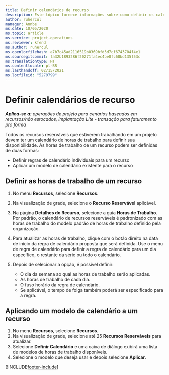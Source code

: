 ```yaml
---
title: Definir calendários de recurso
description: Este tópico fornece informações sobre como definir os calendários de horas de trabalho para recursos no Project Operations.
author: ruhercul
manager: Annbe
ms.date: 10/05/2020
ms.topic: article
ms.service: project-operations
ms.reviewer: kfend
ms.author: ruhercul
ms.openlocfilehash: a7b7c45ad2116519b0369bfd3d7cf6743704f4e1
ms.sourcegitcommit: fa32b1893286f20271fa4ec4be8fc68bd135f53c
ms.translationtype: HT
ms.contentlocale: pt-BR
ms.lasthandoff: 02/15/2021
ms.locfileid: "5279799"
---
```

# <a name="define-resource-calendars"></a>Definir calendários de recurso

_**Aplica-se a:** operações de projeto para cenários baseados em recursos/não estocados, implantação Lite - transação para faturamento pro forma_

Todos os recursos reserváveis que estiverem trabalhando em um projeto devem ter um calendário de horas de trabalho para definir sua disponibilidade. As horas de trabalho de um recurso podem ser definidas de duas formas: 

   - Definir regras de calendário individuais para um recurso
   - Aplicar um modelo de calendário existente para o recurso

## <a name="define-a-resources-working-hours"></a>Definir as horas de trabalho de um recurso

1. No menu **Recursos**, selecione **Recursos**.
2. Na visualização de grade, selecione o **Recurso Reservável** aplicável.
3. Na página **Detalhes do Recurso**, selecione a guia **Horas de Trabalho**. Por padrão, o calendário de recursos reserváveis é padronizado com as horas de trabalho do modelo padrão de horas de trabalho definido pela organização.
4. Para atualizar as horas de trabalho, clique com o botão direito na data de início da regra de calendário proposta que será definida. Use o menu de regra de calendário para definir a regra de calendário para um dia específico, o restante da série ou todo o calendário.
5. Depois de selecionar a opção, é possível definir:

    - O dia da semana ao qual as horas de trabalho serão aplicadas.
    - As horas de trabalho de cada dia.
    - O fuso horário da regra de calendário.
    - Se aplicável, o tempo de folga também poderá ser especificado para a regra.

## <a name="applying-a-calendar-template-to-a-resource"></a>Aplicando um modelo de calendário a um recurso

1. No menu **Recursos**, selecione **Recursos**.
2. Na visualização de grade, selecione até 25 **Recursos Reserváveis** para atualizar.
3. Selecione **Definir Calendário** e uma caixa de diálogo exibirá uma lista de modelos de horas de trabalho disponíveis.
4. Selecione o modelo que deseja usar e depois selecione **Aplicar**.


[!INCLUDE[footer-include](../includes/footer-banner.md)]